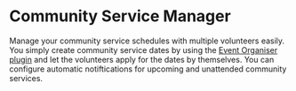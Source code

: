Community Service Manager
=========================

Manage your community service schedules with multiple volunteers easily.
You simply create community service dates by using the [Event Organiser
plugin][1] and let the volunteers apply for the dates by themselves. You can
configure automatic notiftications for upcoming and unattended community
services.


[1]: https://wordpress.org/plugins/event-organiser/ "Event Organiser Plugin on WordPress.org"
